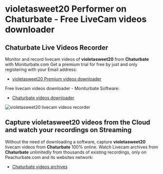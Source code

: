 # violetasweet20 Performer on Chaturbate - Free LiveCam videos downloader

## Chaturbate Live Videos Recorder

Monitor and record livecam videos of **violetasweet20** from **Chaturbate** with Moniturbate.com
Get a premium trial for free by just and only registering with your Email address:
* [violetasweet20 Premium videos downloader](https://moniturbate.com/request-demo-licence-key.html)

Free livecam videos downloader - Moniturbate Software:
* [Chaturbate videos downloader](https://moniturbate.com/moniturbate-download-software.html)

![violetasweet20 livecam videos recorder](https://peachurnet.com/templates/moniturbate-software.png)


## Capture violetasweet20 videos from the Cloud and watch your recordings on Streaming

Without the need of downloading a software, capture **violetasweet20** livecam videos from **Chaturbate** 100% online.
Watch Livecam archives from **Chaturbate** unlimitedly from thousands of existing recordings, only on Peachurbate.com and its websites network:
* [Chaturbate videos archives](https://peachurnet.com/)